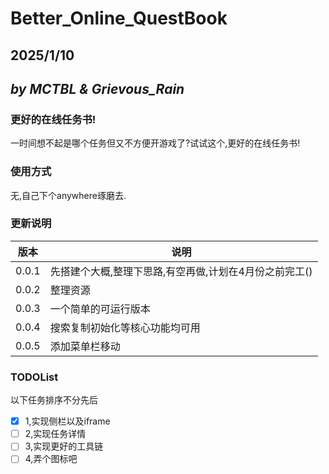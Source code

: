 # Better_Online_QuestBook

## 2025/1/10

## *by MCTBL & Grievous_Rain*

### 更好的在线任务书!

一时间想不起是哪个任务但又不方便开游戏了?试试这个,更好的在线任务书!

### 使用方式

无,自己下个anywhere琢磨去.


### 更新说明

|版本|说明|
|---|---|
|0.0.1|先搭建个大概,整理下思路,有空再做,计划在4月份之前完工()|
|0.0.2|整理资源|
|0.0.3|一个简单的可运行版本|
|0.0.4|搜索复制初始化等核心功能均可用|
|0.0.5|添加菜单栏移动|

### TODOList

以下任务排序不分先后

- [x] 1,实现侧栏以及iframe
- [ ] 2,实现任务详情
- [ ] 3,实现更好的工具链
- [ ] 4,弄个图标吧